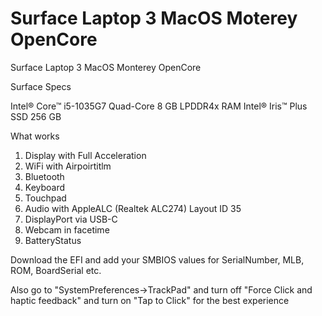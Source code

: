 # Surface Laptop 3 MacOS Moterey OpenCore
Surface Laptop 3 MacOS Monterey OpenCore

Surface Specs

Intel® Core™ i5-1035G7 Quad-Core
8 GB LPDDR4x RAM
Intel® Iris™ Plus
SSD 256 GB


What works

1. Display with Full Acceleration
2. WiFi with Airpoirtitlm
3. Bluetooth
4. Keyboard
5. Touchpad
6. Audio with AppleALC (Realtek	ALC274) Layout ID 35
7. DisplayPort via USB-C
8. Webcam in facetime
9. BatteryStatus




Download the EFI and add your SMBIOS values for SerialNumber, MLB, ROM, BoardSerial etc.

Also go to "SystemPreferences->TrackPad" and turn off "Force Click and haptic feedback" and turn on "Tap to Click" for the best experience
